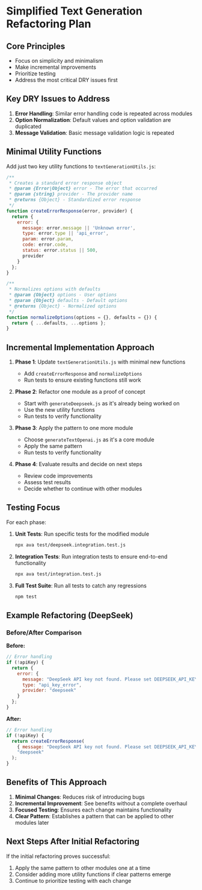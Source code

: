 # Simplified Text Generation Refactoring Plan

## Core Principles
- Focus on simplicity and minimalism
- Make incremental improvements
- Prioritize testing
- Address the most critical DRY issues first

## Key DRY Issues to Address

1. **Error Handling**: Similar error handling code is repeated across modules
2. **Option Normalization**: Default values and option validation are duplicated
3. **Message Validation**: Basic message validation logic is repeated

## Minimal Utility Functions

Add just two key utility functions to `textGenerationUtils.js`:

```javascript
/**
 * Creates a standard error response object
 * @param {Error|Object} error - The error that occurred
 * @param {string} provider - The provider name
 * @returns {Object} - Standardized error response
 */
function createErrorResponse(error, provider) {
  return {
    error: {
      message: error.message || 'Unknown error',
      type: error.type || 'api_error',
      param: error.param,
      code: error.code,
      status: error.status || 500,
      provider
    }
  };
}

/**
 * Normalizes options with defaults
 * @param {Object} options - User options
 * @param {Object} defaults - Default options
 * @returns {Object} - Normalized options
 */
function normalizeOptions(options = {}, defaults = {}) {
  return { ...defaults, ...options };
}
```

## Incremental Implementation Approach

1. **Phase 1**: Update `textGenerationUtils.js` with minimal new functions
   - Add `createErrorResponse` and `normalizeOptions`
   - Run tests to ensure existing functions still work

2. **Phase 2**: Refactor one module as a proof of concept
   - Start with `generateDeepseek.js` as it's already being worked on
   - Use the new utility functions
   - Run tests to verify functionality

3. **Phase 3**: Apply the pattern to one more module
   - Choose `generateTextOpenai.js` as it's a core module
   - Apply the same pattern
   - Run tests to verify functionality

4. **Phase 4**: Evaluate results and decide on next steps
   - Review code improvements
   - Assess test results
   - Decide whether to continue with other modules

## Testing Focus

For each phase:

1. **Unit Tests**: Run specific tests for the modified module
   ```bash
   npx ava test/deepseek.integration.test.js
   ```

2. **Integration Tests**: Run integration tests to ensure end-to-end functionality
   ```bash
   npx ava test/integration.test.js
   ```

3. **Full Test Suite**: Run all tests to catch any regressions
   ```bash
   npm test
   ```

## Example Refactoring (DeepSeek)

### Before/After Comparison

**Before:**
```javascript
// Error handling
if (!apiKey) {
  return {
    error: {
      message: "DeepSeek API key not found. Please set DEEPSEEK_API_KEY environment variable.",
      type: "api_key_error",
      provider: "deepseek"
    }
  };
}
```

**After:**
```javascript
// Error handling
if (!apiKey) {
  return createErrorResponse(
    { message: "DeepSeek API key not found. Please set DEEPSEEK_API_KEY environment variable." },
    "deepseek"
  );
}
```

## Benefits of This Approach

1. **Minimal Changes**: Reduces risk of introducing bugs
2. **Incremental Improvement**: See benefits without a complete overhaul
3. **Focused Testing**: Ensures each change maintains functionality
4. **Clear Pattern**: Establishes a pattern that can be applied to other modules later

## Next Steps After Initial Refactoring

If the initial refactoring proves successful:

1. Apply the same pattern to other modules one at a time
2. Consider adding more utility functions if clear patterns emerge
3. Continue to prioritize testing with each change